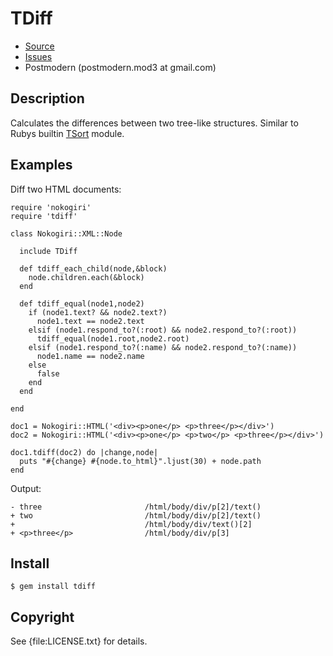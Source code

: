 # TDiff

* [Source](http://github.com/postmodern/tdiff)
* [Issues](http://github.com/postmodern/tdiff/issues)
* Postmodern (postmodern.mod3 at gmail.com)

## Description

Calculates the differences between two tree-like structures. Similar to
Rubys builtin [TSort](http://rubydoc.info/docs/ruby-stdlib/1.9.2/TSort)
module.

## Examples

Diff two HTML documents:

    require 'nokogiri'
    require 'tdiff'

    class Nokogiri::XML::Node

      include TDiff

      def tdiff_each_child(node,&block)
        node.children.each(&block)
      end

      def tdiff_equal(node1,node2)
        if (node1.text? && node2.text?)
          node1.text == node2.text
        elsif (node1.respond_to?(:root) && node2.respond_to?(:root))
          tdiff_equal(node1.root,node2.root)
        elsif (node1.respond_to?(:name) && node2.respond_to?(:name))
          node1.name == node2.name
        else
          false
        end
      end

    end

    doc1 = Nokogiri::HTML('<div><p>one</p> <p>three</p></div>')
    doc2 = Nokogiri::HTML('<div><p>one</p> <p>two</p> <p>three</p></div>')

    doc1.tdiff(doc2) do |change,node|
      puts "#{change} #{node.to_html}".ljust(30) + node.path
    end

Output:

    - three                       /html/body/div/p[2]/text()
    + two                         /html/body/div/p[2]/text()
    +                             /html/body/div/text()[2]
    + <p>three</p>                /html/body/div/p[3]

## Install

    $ gem install tdiff

## Copyright

See {file:LICENSE.txt} for details.

